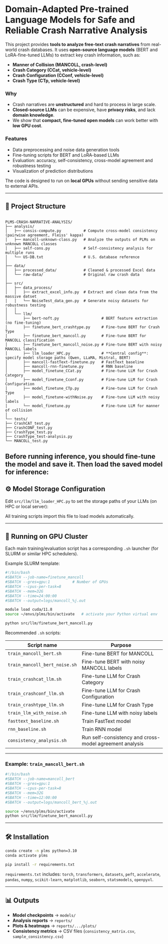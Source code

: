 # Domain-Adapted Pre-trained Language Models for Safe and Reliable Crash Narrative Analysis

This project provides **tools to analyze free-text crash narratives** from real-world crash databases.
It uses **open-source language models** (BERT and LoRA-fine-tuned LLMs) to extract key crash information, such as:

* **Manner of Collision (MANCOLL, crash-level)**
* **Crash Category (CCat, vehicle-level)**
* **Crash Configuration (CConf, vehicle-level)**
* **Crash Type (CTp, vehicle-level)**

### Why

* Crash narratives are **unstructured** and hard to process in large scale.
* **Closed-source LLMs** can be expensive, have **privacy risks**, and lack **domain knowledge**.
* We show that **compact, fine-tuned open models** can work better with **low GPU cost**.

### Features

* Data preprocessing and noise data generation tools
* Fine-tuning scripts for BERT and LoRA-based LLMs
* Evaluation: accuracy, self-consistency, cross-model agreement and robustness testing
* Visualization of prediction distributions

The code is designed to run on **local GPUs** without sending sensitive data to external APIs.

---


## 📂 Project Structure

```

PLMS-CRASH-NARRATIVE-ANALYSIS/
├── analysis/
│   ├── consis-compute.py          # Compute cross-model consistency (pairwise agreement, Fleiss' kappa)
│   ├── mancoll-unknown-class.py   # Analyze the outputs of PLMs on unknown MANCOLL classes
│   ├── self-cons.py               # Self-consistency analysis for multiple runs
│   └── US-DB.txt                  # U.S. database reference
│
├── data/
│   ├── processed_data/            # Cleaned & processed Excel data
│   └── raw-data/                  # Original raw crash data
│
├── src/
│   ├── data_process/
│   │   ├── extract_excel_info.py  # Extract and clean data from the massive datset
│   │   └── NoiseTest_data_gen.py  # Generate noisy datasets for robustness testing
│   │
│   └── llm/
│       ├── bert-noft.py                   # BERT feature extraction (no fine-tuning)
│       ├── finetune_bert_crashtype.py     # Fine-tune BERT for Crash Type
│       ├── finetune_bert_mancoll.py       # Fine-tune BERT for MANCOLL classification
│       ├── finetune_bert_mancoll_noise.py # Fine-tune BERT with noisy MANCOLL labels
│       ├── llm_loader_HPC.py              # **Central config**: specify model storage paths (Qwen, LLaMA, Mistral, BERT)
│       ├── mancoll-fastText-finetune.py   # FastText baseline
│       ├── mancoll-rnn-finetune.py        # RNN baseline
│       ├── model_finetune_CCat.py         # Fine-tune LLM for Crash Category
│       ├── model_finetune_Cconf.py        # Fine-tune LLM for Crash Configuration
│       ├── model_finetune_CTp.py          # Fine-tune LLM for Crash Type
│       ├── model_finetune-withNoise.py    # Fine-tune LLM with noisy labels
│       └── model_finetune.py              # Fine-tune LLM for manner of collision
│
└── tests/
├── CrashCAT_test.py
├── CrashCONF_test.py
├── CrashType_test.py
├── CrashType_test-analysis.py
└── MANCOLL_test.py

````
Before running inference, you should fine-tune the model and save it. Then load the saved model for inference:
---

## ⚙️ Model Storage Configuration

Edit `src/llm/llm_loader_HPC.py` to set the storage paths of your LLMs (on HPC or local server):

All training scripts import this file to load models automatically.

---

## 🚀 Running on GPU Cluster

Each main training/evaluation script has a corresponding `.sh` launcher (for SLURM or similar HPC schedulers).

Example SLURM template:

```bash
#!/bin/bash
#SBATCH --job-name=finetune_mancoll
#SBATCH --gres=gpu:1          # Number of GPUs
#SBATCH --cpus-per-task=8
#SBATCH --mem=32G
#SBATCH --time=24:00:00
#SBATCH --output=logs/mancoll_%j.out

module load cuda/11.8
source ~/envs/plms/bin/activate   # activate your Python virtual env

python src/llm/finetune_bert_mancoll.py
```

Recommended `.sh` scripts:

| Script name                   | Purpose                                                 |
| ----------------------------- | ------------------------------------------------------- |
| `train_mancoll_bert.sh`       | Fine-tune BERT for MANCOLL                              |
| `train_mancoll_bert_noise.sh` | Fine-tune BERT with noisy MANCOLL labels                |
| `train_crashcat_llm.sh`       | Fine-tune LLM for Crash Category                        |
| `train_crashconf_llm.sh`      | Fine-tune LLM for Crash Configuration                   |
| `train_crashtype_llm.sh`      | Fine-tune LLM for Crash Type                            |
| `train_llm_with_noise.sh`     | Fine-tune LLM with noisy labels                         |
| `fasttext_baseline.sh`        | Train FastText model                                    |
| `rnn_baseline.sh`             | Train RNN model                                         |
| `consistency_analysis.sh`     | Run self-consistency and cross-model agreement analysis |

---

### Example: `train_mancoll_bert.sh`

```bash
#!/bin/bash
#SBATCH --job-name=mancoll_bert
#SBATCH --gres=gpu:1
#SBATCH --cpus-per-task=8
#SBATCH --mem=32G
#SBATCH --time=12:00:00
#SBATCH --output=logs/mancoll_bert_%j.out

source ~/envs/plms/bin/activate
python src/llm/finetune_bert_mancoll.py
```


---

## 🛠️ Installation

```bash
conda create -n plms python=3.10
conda activate plms

pip install -r requirements.txt
```

`requirements.txt` includes:
`torch`, `transformers`, `datasets`, `peft`, `accelerate`, `pandas`, `numpy`, `scikit-learn`, `matplotlib`, `seaborn`, `statsmodels`, `openpyxl`.

---

## 📊 Outputs

* **Model checkpoints** → `models/`
* **Analysis reports** → `reports/`
* **Plots & heatmaps** → `reports/.../plots/`
* **Consistency metrics** → CSV files (`consistency_matrix.csv`, `sample_consistency.csv`)

